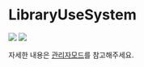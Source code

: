 # LibraryUseSystem

<img src="https://blogfiles.pstatic.net/MjAxOTA0MjlfMjA2/MDAxNTU2NTQxNDQ1MjI0.zO-Aco7H64c-bCBVXHJ6xyLcfIKL_HcIdQBJA6PA7Lwg.8gkCc2saSOeVdWsMEl6HMaf4beg0U0bEKJ6OreEj408g.PNG.ppossing/22.png?type=w2">

<img src="https://blogfiles.pstatic.net/MjAxOTA0MjlfMTgw/MDAxNTU2NTQxNDQ1NjIx.JKz49Y5AnyyYUGX5OgNN7JZqKXelm1UM0S1E6j6ikx8g.hl60YQyglP1chRavP69CC_JZstN7cv-MFrPU1atxdBAg.PNG.ppossing/23.png?type=w2">

<br/>
<p>자세한 내용은 <a href="https://github.com/ppossing/LibraryManagementSystem">관리자모드</a>를 참고해주세요.</p>
<br>
